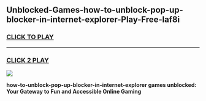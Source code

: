 
## Unblocked-Games-how-to-unblock-pop-up-blocker-in-internet-explorer-Play-Free-laf8i
<h3>
<a href="https://premium76.site?title=how-to-unblock-pop-up-blocker-in-internet-explorer&ref=20M">CLICK TO PLAY</a></h3>
<hr>

<h3>
<a href="https://premium76.site?title=how-to-unblock-pop-up-blocker-in-internet-explorer&ref=20M">CLICK 2 PLAY</a>
  
</h3>

<a href="https://premium76.site?title=how-to-unblock-pop-up-blocker-in-internet-explorer&ref=19M"><img src="https://clearcache.store/games.png"></a>


**how-to-unblock-pop-up-blocker-in-internet-explorer games unblocked: Your Gateway to Fun and Accessible Online Gaming**
